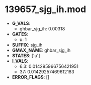 # 139657_sjg_ih.mod

- **G_VALS**:
  - ghbar_sjg_ih: 0.00318
- **GATES**:
  - u: 1
- **SUFFIX**: sjg_ih
- **GMAX_NAME**: ghbar_sjg_ih
- **STATES**: ['u']
- **I_VALS**:
  - 6.3: 0.014295966756421951
  - 37: 0.01429257469612183
- **ERROR_FLAGS**: []
